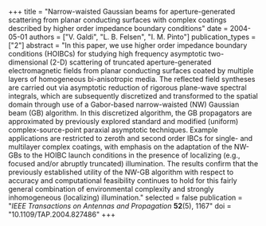 +++
title = "Narrow-waisted Gaussian beams for aperture-generated scattering from planar conducting surfaces with complex coatings described by higher order impedance boundary conditions"
date = 2004-05-01
authors = ["V. Galdi", "L. B. Felsen", "I. M. Pinto"]
publication_types = ["2"]
abstract = "In this paper, we use higher order impedance boundary conditions (HOIBCs) for studying high frequency asymptotic two-dimensional (2-D) scattering of truncated aperture-generated electromagnetic fields from planar conducting surfaces coated by multiple layers of homogeneous bi-anisotropic media. The reflected field syntheses are carried out via asymptotic reduction of rigorous plane-wave spectral integrals, which are subsequently discretized and transformed to the spatial domain through use of a Gabor-based narrow-waisted (NW) Gaussian beam (GB) algorithm. In this discretized algorithm, the GB propagators are approximated by previously explored standard and modified (uniform) complex-source-point paraxial asymptotic techniques. Example applications are restricted to zeroth and second order IBCs for single- and multilayer complex coatings, with emphasis on the adaptation of the NW-GBs to the HOIBC launch conditions in the presence of localizing (e.g., focused and/or abruptly truncated) illumination. The results confirm that the previously established utility of the NW-GB algorithm with respect to accuracy and computational feasibility continues to hold for this fairly general combination of environmental complexity and strongly inhomogeneous (localizing) illumination."
selected = false
publication = "*IEEE Transactions on Antennas and Propagation* **52**(5), 1167"
doi = "10.1109/TAP.2004.827486"
+++
